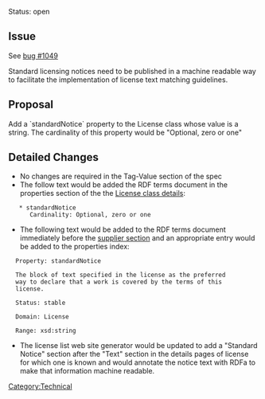 Status: open

## Issue

See [bug \#1049](https://bugs.linuxfoundation.org/show_bug.cgi?id=1049)

Standard licensing notices need to be published in a machine readable
way to facilitate the implementation of license text matching
guidelines.

## Proposal

Add a \`standardNotice\` property to the License class whose value is a
string. The cardinality of this property would be "Optional, zero or
one"

## Detailed Changes

  - No changes are required in the Tag-Value section of the spec
  - The follow text would be added the RDF terms document in the
    properties section of the the [License class
    details](http://spdx.org/rdf/terms#License):

`   * standardNotice`  
`      Cardinality: Optional, zero or one`

  - The following text would be added to the RDF terms document
    immediately before the [supplier
    section](http://spdx.org/rdf/terms#supplier) and an appropriate
    entry would be added to the properties index:

`  Property: standardNotice`  
`  `  
`  The block of text specified in the license as the preferred`  
`  way to declare that a work is covered by the terms of this`  
`  license.`  
`  `  
`  Status: stable`  
`  `  
`  Domain: License`  
`  `  
`  Range: xsd:string`

  - The license list web site generator would be updated to add a
    "Standard Notice" section after the "Text" section in the details
    pages of license for which one is known and would annotate the
    notice text with RDFa to make that information machine readable.

[Category:Technical](Category:Technical "wikilink")
